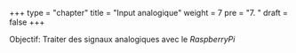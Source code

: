 +++
type = "chapter"
title = "Input analogique"
weight = 7
pre = "7. "
draft = false
+++

Objectif: Traiter des signaux analogiques avec le _RaspberryPi_
